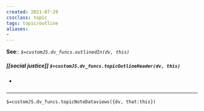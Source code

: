```yaml
---
created: 2021-07-29
cssclass: topic
tags: topic/outline
aliases:
- 
---
```


**See**:: 
*`$=customJS.dv_funcs.outlinedIn(dv, this)`*

##### [[social justice]] `$=customJS.dv_funcs.topicOutlineHeader(dv, this)`
- 

### <hr class="dataviews"/>

`$=customJS.dv_funcs.topicNoteDataviews({dv, that:this})`
